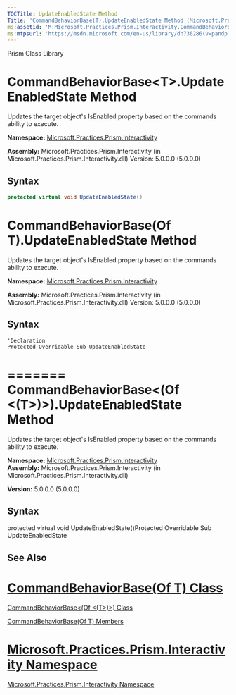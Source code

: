 ```yaml
---
TOCTitle: UpdateEnabledState Method
Title: 'CommandBehaviorBase(T).UpdateEnabledState Method (Microsoft.Practices.Prism.Interactivity)'
ms:assetid: 'M:Microsoft.Practices.Prism.Interactivity.CommandBehaviorBase\`1.UpdateEnabledState'
ms:mtpsurl: 'https://msdn.microsoft.com/en-us/library/dn736286(v=pandp.50)'
---
```


Prism Class Library

# CommandBehaviorBase&lt;T&gt;.UpdateEnabledState Method

Updates the target object's IsEnabled property based on the commands ability to execute.

**Namespace:** [Microsoft.Practices.Prism.Interactivity](https://msdn.microsoft.com/en-us/library/microsoft.practices.prism.interactivity(v=pandp.50))

**Assembly:** Microsoft.Practices.Prism.Interactivity (in Microsoft.Practices.Prism.Interactivity.dll) Version: 5.0.0.0 (5.0.0.0)

## Syntax
```C#
protected virtual void UpdateEnabledState()
```

# CommandBehaviorBase(Of T).UpdateEnabledState Method

Updates the target object's IsEnabled property based on the commands ability to execute.

**Namespace:** [Microsoft.Practices.Prism.Interactivity](https://msdn.microsoft.com/en-us/library/microsoft.practices.prism.interactivity(v=pandp.50))

**Assembly:** Microsoft.Practices.Prism.Interactivity (in Microsoft.Practices.Prism.Interactivity.dll) Version: 5.0.0.0 (5.0.0.0)

## Syntax
```VB
'Declaration
Protected Overridable Sub UpdateEnabledState
```
=======
CommandBehaviorBase&lt;(Of &lt;(T&gt;)&gt;).UpdateEnabledState Method
=========================================================================

Updates the target object's IsEnabled property based on the commands ability to execute.

**Namespace:** [Microsoft.Practices.Prism.Interactivity](https://msdn.microsoft.com/library/microsoft.practices.prism.interactivity)
**Assembly:** Microsoft.Practices.Prism.Interactivity (in Microsoft.Practices.Prism.Interactivity.dll)

**Version:** 5.0.0.0 (5.0.0.0)

## Syntax


protected virtual void UpdateEnabledState()Protected Overridable Sub UpdateEnabledState

## See Also


[CommandBehaviorBase(Of T) Class](https://msdn.microsoft.com/en-us/library/dn736144(v=pandp.50))
=======

[CommandBehaviorBase&lt;(Of &lt;(T&gt;)&gt;) Class](https://msdn.microsoft.com/library/microsoft.practices.prism.interactivity.commandbehaviorbase%601)


[CommandBehaviorBase(Of T) Members](https://msdn.microsoft.com/en-us/library/dn741423(v=pandp.50))


[Microsoft.Practices.Prism.Interactivity Namespace](https://msdn.microsoft.com/en-us/library/microsoft.practices.prism.interactivity(v=pandp.50))
=======
[Microsoft.Practices.Prism.Interactivity Namespace](https://msdn.microsoft.com/library/microsoft.practices.prism.interactivity)

